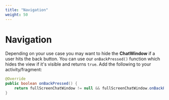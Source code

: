 ```yaml
---
title: "Navigation"
weight: 50
---
```


# Navigation

Depending on your use case you may want to hide the **ChatWindow** if a user hits the back button.
You can use our ```onBackPressed()``` function which hides the view if it's visible and returns ```true```.
Add the following to your activity/fragment:

```java
@Override
public boolean onBackPressed() {
    return fullScreenChatWindow != null && fullScreenChatWindow.onBackPressed();
}
```
